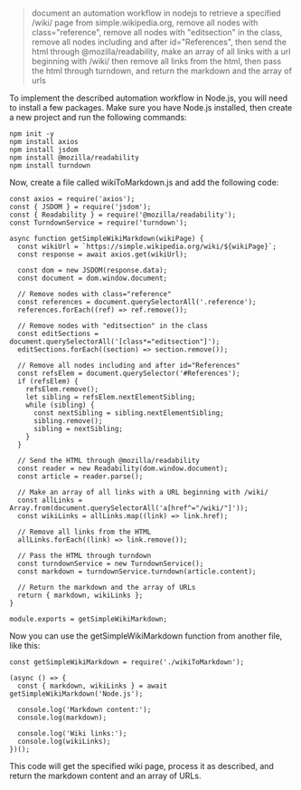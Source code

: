 > document an automation workflow in nodejs to retrieve a specified /wiki/ page from simple.wikipedia.org, remove all nodes with class="reference", remove all nodes with "editsection" in the class, remove all nodes including and after id="References", then send the html through @mozilla/readability, make an array of all links with a url beginning with /wiki/ then remove all links from the html, then pass the html through turndown, and return the markdown and the array of urls

To implement the described automation workflow in Node.js, you will need to install a few packages. Make sure you have Node.js installed, then create a new project and run the following commands:

```
npm init -y
npm install axios
npm install jsdom
npm install @mozilla/readability
npm install turndown
```

Now, create a file called wikiToMarkdown.js and add the following code:

```
const axios = require('axios');
const { JSDOM } = require('jsdom');
const { Readability } = require('@mozilla/readability');
const TurndownService = require('turndown');

async function getSimpleWikiMarkdown(wikiPage) {
  const wikiUrl = `https://simple.wikipedia.org/wiki/${wikiPage}`;
  const response = await axios.get(wikiUrl);

  const dom = new JSDOM(response.data);
  const document = dom.window.document;

  // Remove nodes with class="reference"
  const references = document.querySelectorAll('.reference');
  references.forEach((ref) => ref.remove());

  // Remove nodes with "editsection" in the class
  const editSections = document.querySelectorAll('[class*="editsection"]');
  editSections.forEach((section) => section.remove());

  // Remove all nodes including and after id="References"
  const refsElem = document.querySelector('#References');
  if (refsElem) {
    refsElem.remove();
    let sibling = refsElem.nextElementSibling;
    while (sibling) {
      const nextSibling = sibling.nextElementSibling;
      sibling.remove();
      sibling = nextSibling;
    }
  }

  // Send the HTML through @mozilla/readability
  const reader = new Readability(dom.window.document);
  const article = reader.parse();

  // Make an array of all links with a URL beginning with /wiki/
  const allLinks = Array.from(document.querySelectorAll('a[href^="/wiki/"]'));
  const wikiLinks = allLinks.map((link) => link.href);

  // Remove all links from the HTML
  allLinks.forEach((link) => link.remove());

  // Pass the HTML through turndown
  const turndownService = new TurndownService();
  const markdown = turndownService.turndown(article.content);

  // Return the markdown and the array of URLs
  return { markdown, wikiLinks };
}

module.exports = getSimpleWikiMarkdown;
```

Now you can use the getSimpleWikiMarkdown function from another file, like this:

```
const getSimpleWikiMarkdown = require('./wikiToMarkdown');

(async () => {
  const { markdown, wikiLinks } = await getSimpleWikiMarkdown('Node.js');

  console.log('Markdown content:');
  console.log(markdown);

  console.log('Wiki links:');
  console.log(wikiLinks);
})();
```

This code will get the specified wiki page, process it as described, and return the markdown content and an array of URLs.